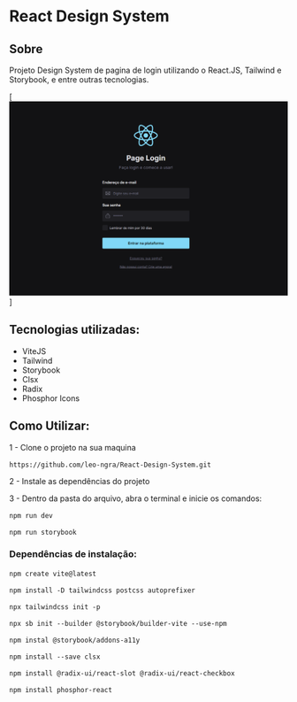 # React Design System

## Sobre
Projeto Design System de pagina de login utilizando o React.JS, Tailwind e Storybook, e entre outras tecnologias.


[    <img src='./public/page-login.png' alt='Layout pagina de Login' />]


## Tecnologias utilizadas:

- ViteJS
- Tailwind
- Storybook
- Clsx
- Radix
- Phosphor Icons

## Como Utilizar:

1 - Clone o projeto na sua maquina

```
https://github.com/leo-ngra/React-Design-System.git
```
2 - Instale as dependências do projeto

3 - Dentro da pasta do arquivo, abra o terminal e inicie os comandos:

```
npm run dev
```
```
npm run storybook
```

### Dependências de  instalação:
```
npm create vite@latest
```
```
npm install -D tailwindcss postcss autoprefixer
```
```
npx tailwindcss init -p
```
```
npx sb init --builder @storybook/builder-vite --use-npm
```
```
npm instal @storybook/addons-a11y
```
```
npm install --save clsx
```
```
npm install @radix-ui/react-slot @radix-ui/react-checkbox
```
```
npm install phosphor-react
```




